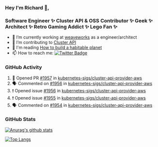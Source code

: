 ### Hey I'm Richard 👋, 

<h3 align="left">Software Engineer ✨ Cluster API & OSS Contributor ✨ Geek ✨ Architect ✨ Retro Gaming Addict ✨ Lego Fan ✨</h3>

- 🔭 I’m currently working at [weaveworks](https://github.com/weaveworks) as a engineer/architect
- 👯 I’m contributing to [Cluster API](https://github.com/kubernetes-sigs/cluster-api-provider-aws/pulls?q=is%3Aissue+is%3Apr+author%3Arichardcase+)
- 💬 I'm reading [How to build a habitable planet](https://www.amazon.co.uk/How-Build-Habitable-Planet-Humankind/dp/0691140065)
- 📫 How to reach me: [![Twitter Badge](https://img.shields.io/badge/-@fruit_case-00acee?style=flat&logo=Twitter&logoColor=white)](https://twitter.com/intent/follow?screen_name=fruit_case "Follow on Twitter")

### GitHub Activity 

<!--START_SECTION:activity-->
1. 💪 Opened PR [#1957](https://github.com//kubernetes-sigs/cluster-api-provider-aws/pull/1957) in [kubernetes-sigs/cluster-api-provider-aws](https://github.com//kubernetes-sigs/cluster-api-provider-aws)
2. 🗣 Commented on [#1956](https://github.com//kubernetes-sigs/cluster-api-provider-aws/issues/1956) in [kubernetes-sigs/cluster-api-provider-aws](https://github.com//kubernetes-sigs/cluster-api-provider-aws)
3. ❗️ Opened issue [#1956](https://github.com//kubernetes-sigs/cluster-api-provider-aws/issues/1956) in [kubernetes-sigs/cluster-api-provider-aws](https://github.com//kubernetes-sigs/cluster-api-provider-aws)
4. ❗️ Opened issue [#1955](https://github.com//kubernetes-sigs/cluster-api-provider-aws/issues/1955) in [kubernetes-sigs/cluster-api-provider-aws](https://github.com//kubernetes-sigs/cluster-api-provider-aws)
5. 🗣 Commented on [#1954](https://github.com//kubernetes-sigs/cluster-api-provider-aws/issues/1954) in [kubernetes-sigs/cluster-api-provider-aws](https://github.com//kubernetes-sigs/cluster-api-provider-aws)
<!--END_SECTION:activity-->

### GitHub Stats

[![Anurag's github stats](https://github-readme-stats.vercel.app/api?username=richardcase&count_private=true&show_icons=true)](https://github.com/anuraghazra/github-readme-stats)

[![Top Langs](https://github-readme-stats.vercel.app/api/top-langs/?username=richardcase&hide=html&layout=compact)](https://github.com/anuraghazra/github-readme-stats)
